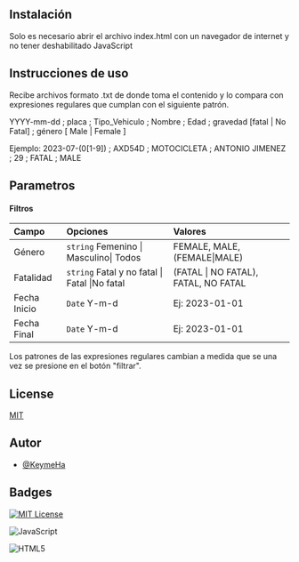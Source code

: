 

## Instalación

Solo es necesario abrir el archivo index.html con un navegador de internet y no tener deshabilitado JavaScript

## Instrucciones de uso

Recibe archivos formato .txt de donde toma el contenido y lo compara con expresiones regulares que cumplan con el siguiente patrón.

YYYY-mm-dd ; placa ; Tipo_Vehiculo ; Nombre ; Edad ; gravedad [fatal | No Fatal] ; género [ Male | Female ]


Ejemplo:
2023-07-(0[1-9]) ; AXD54D ; MOTOCICLETA ; ANTONIO JIMENEZ ; 29 ; FATAL ; MALE




## Parametros 

#### Filtros


| Campo| Opciones| Valores|
| :-------- | :------- | :------------------------- |
| Género | `string` Femenino \| Masculino\| Todos | FEMALE, MALE, (FEMALE\|MALE\)|
| Fatalidad | `string` Fatal y no fatal \| Fatal \|No fatal | (FATAL \| NO FATAL), FATAL, NO FATAL  |
| Fecha Inicio | `Date` Y-m-d | Ej: 2023-01-01 |
| Fecha Final | `Date` Y-m-d |Ej: 2023-01-01 |

Los patrones de las expresiones regulares cambian a medida que se una vez se presione en el botón "filtrar".



## License

[MIT](https://choosealicense.com/licenses/mit/)


## Autor

- [@KeymeHa](https://github.com/KeymeHa)


## Badges

[![MIT License](https://img.shields.io/badge/License-MIT-green.svg)](https://choosealicense.com/licenses/mit/)

![JavaScript](https://img.shields.io/badge/javascript-%23323330.svg?style=for-the-badge&logo=javascript&logoColor=%23F7DF1E)

![HTML5](https://img.shields.io/badge/html5-%23E34F26.svg?style=for-the-badge&logo=html5&logoColor=white)